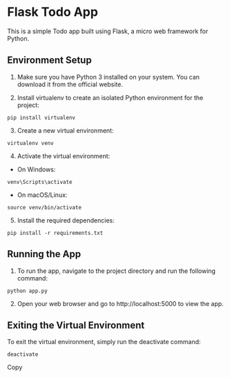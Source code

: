# Flask Todo App

This is a simple Todo app built using Flask, a micro web framework for Python.

## Environment Setup
1. Make sure you have Python 3 installed on your system. You can download it from the official website.

2. Install virtualenv to create an isolated Python environment for the project:
```
pip install virtualenv
```

3. Create a new virtual environment:
```
virtualenv venv
```

4. Activate the virtual environment:
- On Windows:
```
venv\Scripts\activate
```

- On macOS/Linux:
```
source venv/bin/activate
```

5. Install the required dependencies:
```
pip install -r requirements.txt
```
## Running the App
1. To run the app, navigate to the project directory and run the following command:
```
python app.py
```
2. Open your web browser and go to http://localhost:5000 to view the app.

## Exiting the Virtual Environment
To exit the virtual environment, simply run the deactivate command:
```
deactivate
```
Copy

## 
